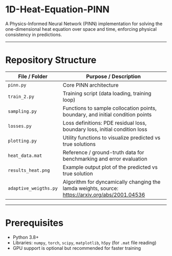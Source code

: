 # 1D-Heat-Equation-PINN

A Physics-Informed Neural Network (PINN) implementation for solving the one-dimensional heat equation  over space and time, enforcing physical consistency in predictions.

---

# Repository Structure

| File / Folder        | Purpose / Description |
|-----------------------|------------------------|
| `pinn.py`             | Core PINN architecture |
| `train_2.py`          | Training script (data loading, training loop) |
| `sampling.py`         | Functions to sample collocation points, boundary, and initial condition points |
| `losses.py`           | Loss definitions: PDE residual loss, boundary loss, initial condition loss |
| `plotting.py`         | Utility functions to visualize predicted vs true solutions |
| `heat_data.mat`       | Reference / ground-truth data for benchmarking and error evaluation |
| `results_heat.png`    | Example output plot of the predicted vs true solution |
| `adaptive_weigths.py` | Algorithm for dyncamically changing the lamda weights, source: https://arxiv.org/abs/2001.04536 |
---
# Prerequisites

- Python 3.8+  
- Libraries: `numpy`, `torch`, `scipy`, `matplotlib`, `h5py` (for `.mat` file reading)  
- GPU support is optional but recommended for faster training
